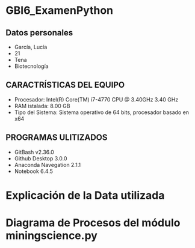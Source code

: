 # GBI6_ExamenPython
## Datos personales
- García, Lucía
- 21
- Tena
- Biotecnología
## CARACTRÍSTICAS DEL EQUIPO
- Procesador: Intel(R) Core(TM) i7-4770 CPU @ 3.40GHz   3.40 GHz
- RAM istalada: 8.00 GB
- Tipo del Sistema: Sistema operativo de 64 bits, procesador basado en x64
## PROGRAMAS ULITIZADOS
- GitBash v2.36.0
- Github Desktop 3.0.0
- Anaconda Navegation 2.1.1
- Notebook 6.4.5

# Explicación de la Data utilizada 


# Diagrama de Procesos del módulo miningscience.py


